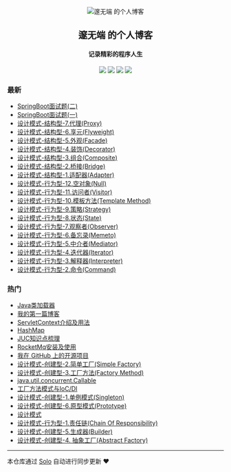 <p align="center"><img alt="邃无端 的个人博客" src="https://static.b3log.org/images/brand/solo-32.png"></p><h2 align="center">
邃无端 的个人博客
</h2>

<h4 align="center">记录精彩的程序人生</h4>
<p align="center"><a title="邃无端 的个人博客" target="_blank" href="https://github.com/edhugo88/solo-blog"><img src="https://img.shields.io/github/last-commit/edhugo88/solo-blog.svg?style=flat-square&color=FF9900"></a>
<a title="GitHub repo size in bytes" target="_blank" href="https://github.com/edhugo88/solo-blog"><img src="https://img.shields.io/github/repo-size/edhugo88/solo-blog.svg?style=flat-square"></a>
<a title="Solo Version" target="_blank" href="https://github.com/b3log/solo/releases"><img src="https://img.shields.io/badge/solo-3.6.6-f1e05a.svg?style=flat-square&color=blueviolet"></a>
<a title="Hits" target="_blank" href="https://github.com/b3log/hits"><img src="https://hits.b3log.org/edhugo88/solo-blog.svg"></a></p>

### 最新

* [SpringBoot面试题(二)](http://blog.hugoyisang.top/articles/2019/11/20/1574234178507.html)
* [SpringBoot面试题(一)](http://blog.hugoyisang.top/articles/2019/11/20/1574223486112.html)
* [设计模式-结构型-7.代理(Proxy)](http://blog.hugoyisang.top/articles/2019/11/17/1573983621503.html)
* [设计模式-结构型-6.享元(Flyweight)](http://blog.hugoyisang.top/articles/2019/11/17/1573983455183.html)
* [设计模式-结构型-5.外观(Facade)](http://blog.hugoyisang.top/articles/2019/11/17/1573983343996.html)
* [设计模式-结构型-4.装饰(Decorator)](http://blog.hugoyisang.top/articles/2019/11/17/1573983258791.html)
* [设计模式-结构型-3.组合(Composite)](http://blog.hugoyisang.top/articles/2019/11/17/1573983140227.html)
* [设计模式-结构型-2.桥接(Bridge)](http://blog.hugoyisang.top/articles/2019/11/17/1573982942155.html)
* [设计模式-结构型-1.适配器(Adapter)](http://blog.hugoyisang.top/articles/2019/11/17/1573982728810.html)
* [设计模式-行为型-12.空对象(Null)](http://blog.hugoyisang.top/articles/2019/11/17/1573982566030.html)
* [设计模式-行为型-11.访问者(Visitor)](http://blog.hugoyisang.top/articles/2019/11/17/1573982094888.html)
* [设计模式-行为型-10.模板方法(Template Method)](http://blog.hugoyisang.top/articles/2019/11/17/1573981749830.html)
* [设计模式-行为型-9.策略(Strategy)](http://blog.hugoyisang.top/articles/2019/11/17/1573963403079.html)
* [设计模式-行为型-8.状态(State)](http://blog.hugoyisang.top/articles/2019/11/16/1573895433498.html)
* [设计模式-行为型-7.观察者(Observer)](http://blog.hugoyisang.top/articles/2019/11/15/1573813516479.html)
* [设计模式-行为型-6.备忘录(Memeto)](http://blog.hugoyisang.top/articles/2019/11/15/1573812994276.html)
* [设计模式-行为型-5.中介者(Mediator)](http://blog.hugoyisang.top/articles/2019/11/15/1573807205910.html)
* [设计模式-行为型-4.迭代器(Iterator)](http://blog.hugoyisang.top/articles/2019/11/15/1573805774122.html)
* [设计模式-行为型-3.解释器(Interpreter)](http://blog.hugoyisang.top/articles/2019/11/15/1573804482775.html)
* [设计模式-行为型-2.命令(Command)](http://blog.hugoyisang.top/articles/2019/11/15/1573803036645.html)

### 热门

* [Java类加载器](http://blog.hugoyisang.top/articles/2019/11/08/1573177125535.html)
* [我的第一篇博客](http://blog.hugoyisang.top/articles/2019/11/07/1573129928941.html)
* [ServletContext介绍及用法](http://blog.hugoyisang.top/articles/2019/11/08/1573183839966.html)
* [HashMap](http://blog.hugoyisang.top/articles/2019/11/08/1573184701635.html)
* [JUC知识点梳理](http://blog.hugoyisang.top/articles/2019/11/12/1573571446386.html)
* [RocketMq安装及使用](http://blog.hugoyisang.top/articles/2019/11/08/1573186330802.html)
* [我在 GitHub 上的开源项目](http://blog.hugoyisang.top/my-github-repos)
* [设计模式-创建型-2.简单工厂(Simple Factory)](http://blog.hugoyisang.top/articles/2019/11/15/1573800930537.html)
* [设计模式-创建型-3.工厂方法(Factory Method)](http://blog.hugoyisang.top/articles/2019/11/15/1573801121191.html)
* [java.util.concurrent.Callable](http://blog.hugoyisang.top/articles/2019/11/14/1573698893916.html)
* [工厂方法模式与IoC/DI](http://blog.hugoyisang.top/articles/2019/11/14/1573721718573.html)
* [设计模式-创建型-1.单例模式(Singleton)](http://blog.hugoyisang.top/articles/2019/11/15/1573800735201.html)
* [设计模式-创建型-6.原型模式(Prototype)](http://blog.hugoyisang.top/articles/2019/11/15/1573802248557.html)
* [设计模式](http://blog.hugoyisang.top/articles/2019/11/15/1573799570673.html)
* [设计模式-行为型-1.责任链(Chain Of Responsibility)](http://blog.hugoyisang.top/articles/2019/11/15/1573802509666.html)
* [设计模式-创建型-5.生成器(Builder)](http://blog.hugoyisang.top/articles/2019/11/15/1573801764806.html)
* [设计模式-创建型-4. 抽象工厂(Abstract Factory)](http://blog.hugoyisang.top/articles/2019/11/15/1573801623519.html)



---

本仓库通过 [Solo](https://github.com/b3log/solo) 自动进行同步更新 ❤️ 